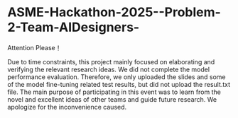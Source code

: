 # ASME-Hackathon-2025--Problem-2-Team-AIDesigners-
Attention Please！

Due to time constraints, this project mainly focused on elaborating and verifying the relevant research ideas. We did not complete the model performance evaluation. Therefore, we only uploaded the slides and some of the model fine-tuning related test results, but did not upload the result.txt file. The main purpose of participating in this event was to learn from the novel and excellent ideas of other teams and guide future research. We apologize for the inconvenience caused.
